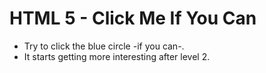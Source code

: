 # HTML 5 - Click Me If You Can

- Try to click the blue circle -if you can-.
- It starts getting more interesting after level 2.
